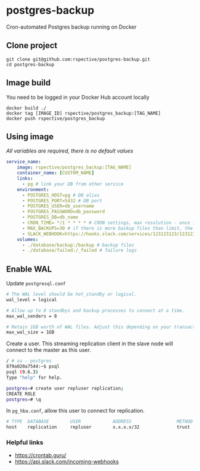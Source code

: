 # postgres-backup
Cron-automated Postgres backup running on Docker

## Clone project

```
git clone git@github.com:rspective/postgres-backup.git
cd postgres-backup
```

## Image build
You need to be logged in your Docker Hub account locally

```
docker build ./
docker tag [IMAGE_ID] rspective/postgres_backup:[TAG_NAME]
docker push rspective/postgres_backup

```

## Using image

*All variables are required, there is no default values*

```yaml
service_name:
    image: rspective/postgres_backup:[TAG_NAME]
    container_name: [CUSTOM_NAME]
    links:
      - pg # link your DB from other service
    environment:
      - POSTGRES_HOST=pg # DB alias
      - POSTGRES_PORT=5432 # DB port
      - POSTGRES_USER=db_username
      - POSTGRES_PASSWORD=db_password
      - POSTGRES_DB=db_name
      - CRON_TIME= */1 * * * * # CRON settings, max resolution - once in a minute
      - MAX_BACKUPS=30 # if there is more backup files than limit, the oldest one will be removed
      - SLACK_WEBHOOK=https://hooks.slack.com/services/123123123/123123123/kjqekqjweSAddaS23eadsDAS # if set you will see notifications from success and failure
    volumes:
      - ./database/backup:/backup # backup files
      - ./database/failed:/_failed # failure logs
```

## Enable WAL

Update `postgresql.conf` 


```bash
# The WAL level should be hot_standby or logical.
wal_level = logical

# Allow up to 8 standbys and backup processes to connect at a time.
max_wal_senders = 8

# Retain 1GB worth of WAL files. Adjust this depending on your transaction rate.
max_wal_size = 1GB
```

Create a user. This streaming replication client in the slave node will connect to the master as this user.
```bash
/ # su - postgres
879a020a7544:~$ psql
psql (9.6.3)
Type "help" for help.

postgres=# create user repluser replication;
CREATE ROLE
postgres=# \q
```

In `pg_hba.conf`, allow this user to connect for replication.

```bash
# TYPE  DATABASE        USER            ADDRESS                 METHOD
host    replication     repluser        x.x.x.x/32              trust
```

### Helpful links
* https://crontab.guru/
* https://api.slack.com/incoming-webhooks
